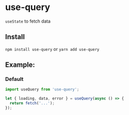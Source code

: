 # use-query

`useState` to fetch data

## Install

`npm install use-query` or `yarn add use-query`

## Example:

### Default

```js
import useQuery from 'use-query';

let { loading, data, error } = useQuery(async () => {
  return fetch('...');
});
```
